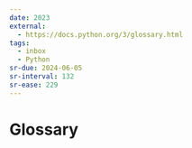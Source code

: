 ```yaml
---
date: 2023
external:
  - https://docs.python.org/3/glossary.html
tags:
  - inbox
  - Python
sr-due: 2024-06-05
sr-interval: 132
sr-ease: 229
---
```

# Glossary


